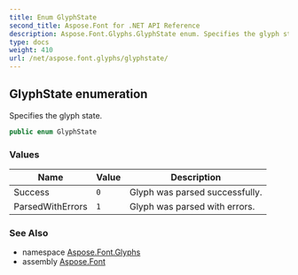 ```yaml
---
title: Enum GlyphState
second_title: Aspose.Font for .NET API Reference
description: Aspose.Font.Glyphs.GlyphState enum. Specifies the glyph state
type: docs
weight: 410
url: /net/aspose.font.glyphs/glyphstate/
---
```

## GlyphState enumeration

Specifies the glyph state.

```csharp
public enum GlyphState
```

### Values

| Name | Value | Description |
| --- | --- | --- |
| Success | `0` | Glyph was parsed successfully. |
| ParsedWithErrors | `1` | Glyph was parsed with errors. |

### See Also

* namespace [Aspose.Font.Glyphs](../../aspose.font.glyphs/)
* assembly [Aspose.Font](../../)


